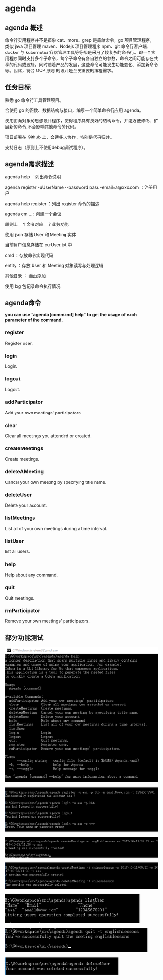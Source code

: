 # agenda

## agenda 概述
命令行实用程序并不是都象 cat、more、grep 是简单命令。go 项目管理程序，类似 java 项目管理 maven、Nodejs 项目管理程序 npm、git 命令行客户端、 docker 与 kubernetes 容器管理工具等等都是采用了较复杂的命令行。即一个实用程序同时支持多个子命令，每个子命令有各自独立的参数，命令之间可能存在共享的代码或逻辑，同时随着产品的发展，这些命令可能发生功能变化、添加新命令等。因此，符合 OCP 原则 的设计是至关重要的编程需求。

## 任务目标
熟悉 go 命令行工具管理项目。

合使用 go 的函数、数据结构与接口，编写一个简单命令行应用 agenda。

使用面向对象的思想设计程序，使得程序具有良好的结构命令，并能方便修改、扩展新的命令,不会影响其他命令的代码。

项目部署在 Github 上，合适多人协作，特别是代码归并。

支持日志（原则上不使用debug调试程序）。

## agenda需求描述
agenda help ：列出命令说明

agenda register -uUserName --password pass -email=a@xxx.com ：注册用户

agenda help register ：列出 register 命令的描述

agenda cm ... : 创建一个会议

原则上一个命令对应一个业务功能

使用 json 存储 User 和 Meeting 实体

当前用户信息存储在 curUser.txt 中

cmd ：存放命令实现代码

entity ：存放 User 和 Meeting 对象读写与处理逻辑

其他目录 ： 自由添加

使用 log 包记录命令执行情况


## agenda命令

**you can use "agenda [command] help" to get the usage of each parameter of the command.**
  ###   register        
  Register user.  
  
  ###   login          
  Login.
  
   ###  logout          
  Logout.
  ###  addParticipator 
  Add your own meetings' participators.

  ###   clear           
  Clear all meetings you attended or created.

   ### createMeetings  
  Create meetings.
  
  ###   deleteAMeeting  
  Cancel your own meeting by specifying title name.
  
  ###   deleteUser      
  Delete your account.
  
 
  
  ###   listMeetings    
  List all of your own meetings during a time interval.
  
  ###   listUser        
  list all users.
  
 ###   help            
  Help about any command.
  
  ###   quit            
  Quit meetings.
  

  
  ###   rmParticipator 
  Remove your own meetings' participators.

## 部分功能测试
![1](https://github.com/imhejiamin/agenda/blob/master/images/help.png)

![12](https://github.com/imhejiamin/agenda/blob/master/images/login.png)

![13](https://github.com/imhejiamin/agenda/blob/master/images/createmeeting.png)

![14](https://github.com/imhejiamin/agenda/blob/master/images/delete.png)

![5](https://github.com/imhejiamin/agenda/blob/master/images/list.png)

![16](https://github.com/imhejiamin/agenda/blob/master/images/quit.png)

![167](https://github.com/imhejiamin/agenda/blob/master/images/deleteuser.png)


















